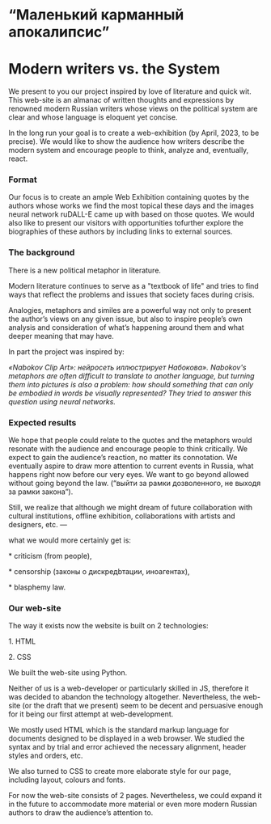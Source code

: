 
<h1>“Маленький карманный апокалипсис”</h1>
<h1>Modern writers vs. the System</h1>
<p>We present to you our project inspired by love of literature and quick wit. This web-site is an almanac of written thoughts and expressions by renowned modern Russian writers whose views on the political system are clear and whose language is eloquent yet concise.</p>

<p>In the long run your goal is to create a web-exhibition (by April, 2023, to be precise). We would like to show the audience how writers describe the modern system and encourage people to think, analyze and, eventually, react.</p>

<h3>Format </h3>
<p>Our focus is to create an ample Web Exhibition containing quotes by the authors whose works we find the most topical these days and the images neural network ruDALL-E came up with based on those quotes. We would also like to present our visitors with opportunities tofurther explore the biographies of these authors by including links to external sources. </p>


<h3>The background</h3>

<p>There is a new political metaphor in literature.</p>
<p>Modern literature continues to serve as a "textbook of life" and tries to find ways that reflect the problems and issues that society faces during crisis.</p>
<p>Analogies, metaphors and similes are a powerful way not only to present the author’s views on any given issue, but also to inspire people’s own analysis and consideration of what’s happening around them and what deeper meaning that may have.</p>

In part the project was inspired by:
<p> <i>«Nabokov Clip Art»: нейросеть иллюстрирует Набокова».
Nabokov's metaphors are often difficult to translate to another language, but turning them into pictures is also a problem: how should something that can only be embodied in words be visually represented? They tried to answer this question using neural networks.</i> </p>


<h3>Expected results </h3>
<p> We hope that people could relate to the quotes and the metaphors would resonate with the audience and encourage people to think critically. We expect to gain the audience’s reaction, no matter its connotation. We eventually aspire to draw more attention to current events in Russia, what happens right now before our very eyes. We want to go beyond allowed without going beyond the law. (“выйти за рамки дозволенного, не выходя за рамки закона”).</p>

<p>Still, we realize that although we might dream of future collaboration with cultural institutions, offline exhibition, collaborations with artists and designers, etc. —</p>
		<p> what we would more certainly get is:</p>
           <p> * criticism (from people),</p>
           <p> * censorship (законы о дискредbтации, иноагентах),</p>
           <p> * blasphemy law.</p>


<h3>Our web-site</h3>
<p>The way it exists now the website is built on 2 technologies:
<p>1. HTML</p>
<p>2. CSS</p>

<p>We built the web-site using Python. </p>

<p>Neither of us is a web-developer or particularly skilled in JS, therefore it was decided to abandon the technology altogether. Nevertheless, the web-site (or the draft that we present) seem to be decent and persuasive enough for it being our first attempt at web-development. </p>

<p>We mostly used HTML which is the standard markup language for documents designed to be displayed in a web browser. We studied the syntax and by trial and error achieved the necessary alignment, header styles and orders, etc. </p>

<p>We also turned to CSS to create more elaborate style for our page, including layout, colours and fonts.</p>

<p>For now the web-site consists of 2 pages. Nevertheless, we could expand it in the future to accommodate more material or even more modern Russian authors to draw the audience’s attention to. </p>



